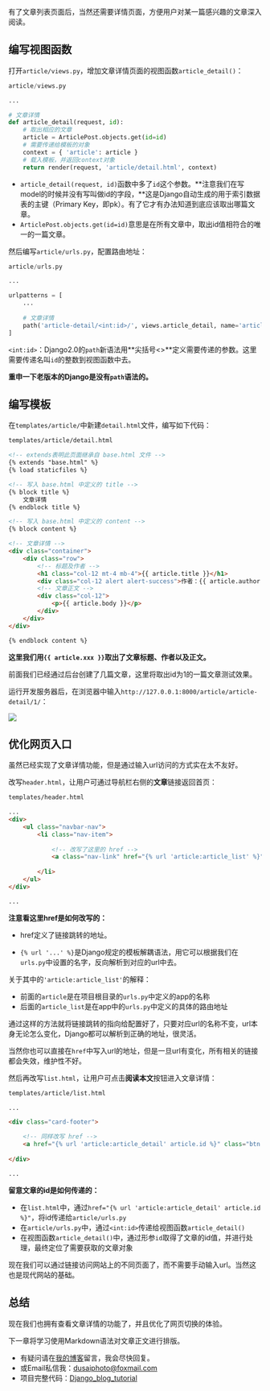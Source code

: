 有了文章列表页面后，当然还需要详情页面，方便用户对某一篇感兴趣的文章深入阅读。

## 编写视图函数

打开`article/views.py`，增加文章详情页面的视图函数`article_detail()`：

```python
article/views.py

...

# 文章详情
def article_detail(request, id):
    # 取出相应的文章
    article = ArticlePost.objects.get(id=id)
    # 需要传递给模板的对象
    context = { 'article': article }
    # 载入模板，并返回context对象
    return render(request, 'article/detail.html', context)
```

- `article_detail(request, id)`函数中多了`id`这个参数。**注意我们在写model的时候并没有写叫做id的字段，**这是Django自动生成的用于索引数据表的主键（Primary Key，即pk）。有了它才有办法知道到底应该取出哪篇文章。
- `ArticlePost.objects.get(id=id)`意思是在所有文章中，取出id值相符合的唯一的一篇文章。

然后编写`article/urls.py`，配置路由地址：

```python
article/urls.py

...

urlpatterns = [
	...
	
    # 文章详情
    path('article-detail/<int:id>/', views.article_detail, name='article_detail'),
]
```

`<int:id>`：Django2.0的`path`新语法用**尖括号<>**定义需要传递的参数。这里需要传递名叫`id`的整数到视图函数中去。

**重申一下老版本的Django是没有`path`语法的。**

## 编写模板

在`templates/article/`中新建`detail.html`文件，编写如下代码：

```html
templates/article/detail.html

<!-- extends表明此页面继承自 base.html 文件 -->
{% extends "base.html" %}
{% load staticfiles %}

<!-- 写入 base.html 中定义的 title -->
{% block title %}
    文章详情
{% endblock title %}

<!-- 写入 base.html 中定义的 content -->
{% block content %}

<!-- 文章详情 -->
<div class="container">
    <div class="row">
        <!-- 标题及作者 -->
        <h1 class="col-12 mt-4 mb-4">{{ article.title }}</h1>
        <div class="col-12 alert alert-success">作者：{{ article.author }}</div>
        <!-- 文章正文 -->
        <div class="col-12">
            <p>{{ article.body }}</p>
        </div>
    </div>
</div>

{% endblock content %}
```

**这里我们用`{{ article.xxx }}`取出了文章标题、作者以及正文。**

前面我们已经通过后台创建了几篇文章，这里将取出id为1的一篇文章测试效果。

运行开发服务器后，在浏览器中输入`http://127.0.0.1:8000/article/article-detail/1/`：

![](https://www.dusaiphoto.com/media/image/image_source/20180916/34.jpg)

## 优化网页入口

虽然已经实现了文章详情功能，但是通过输入url访问的方式实在太不友好。

改写`header.html`，让用户可通过导航栏右侧的**文章**链接返回首页：

```html
templates/header.html

...
<div>
    <ul class="navbar-nav">
        <li class="nav-item">
        
            <!-- 改写了这里的 href --> 
            <a class="nav-link" href="{% url 'article:article_list' %}">文章</a>
          
        </li>
    </ul>
</div>

...
```

**注意看这里href是如何改写的：**

- href定义了链接跳转的地址。

- `{% url '...' %}`是Django规定的模板解耦语法，用它可以根据我们在`urls.py`中设置的名字，反向解析到对应的url中去。

关于其中的`'article:article_list'`的解释：

- 前面的`article`是在项目根目录的`urls.py`中定义的app的名称
- 后面的`article_list`是在app中的`urls.py`中定义的具体的路由地址

通过这样的方法就将链接跳转的指向给配置好了，只要对应url的名称不变，url本身无论怎么变化，Django都可以解析到正确的地址，很灵活。

当然你也可以直接在`href`中写入url的地址，但是一旦url有变化，所有相关的链接都会失效，维护性不好。

然后再改写`list.html`，让用户可点击**阅读本文**按钮进入文章详情：

```html
templates/article/list.html

...

<div class="card-footer">

    <!-- 同样改写 href -->
    <a href="{% url 'article:article_detail' article.id %}" class="btn btn-primary">阅读本文</a>
    
</div>

...
```

**留意文章的id是如何传递的：**

- 在`list.html`中，通过`href="{% url 'article:article_detail' article.id %}"`，将id传递给`article/urls.py`
- 在`article/urls.py`中，通过`<int:id>`传递给视图函数`article_detail()`
- 在视图函数`article_detail()`中，通过形参`id`取得了文章的id值，并进行处理，最终定位了需要获取的文章对象

现在我们可以通过链接访问网站上的不同页面了，而不需要手动输入url。当然这也是现代网站的基础。

## 总结

现在我们也拥有查看文章详情的功能了，并且优化了网页切换的体验。

下一章将学习使用Markdown语法对文章正文进行排版。

- 有疑问请在[我的博客](http://www.dusaiphoto.com)留言，我会尽快回复。
- 或Email私信我：dusaiphoto@foxmail.com
- 项目完整代码：[Django_blog_tutorial](https://github.com/stacklens/django_blog_tutorial)
